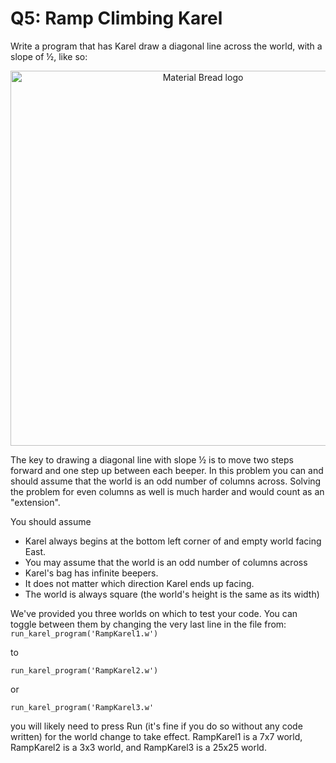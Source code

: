 # Q5: Ramp Climbing Karel

Write a program that has Karel draw a diagonal line across the world, with a slope of ½, like so:

<p align="center">
  <img width="600" src="https://static.us.edusercontent.com/files/19era4m85IbSZmbhWQPzhwVP" alt="Material Bread logo">
</p>

The key to drawing a diagonal line with slope ½ is to move two steps forward and one step up between each beeper. In this problem you can and should assume that the world is an odd number of columns across. Solving the problem for even columns as well is much harder and would count as an "extension".

You should assume
- Karel always begins at the bottom left corner of and empty world facing East.
- You may assume that the world is an odd number of columns across
- Karel's bag has infinite beepers.
- It does not matter which direction Karel ends up facing.
- The world is always square (the world's height is the same as its width)

We've provided you three worlds on which to test your code. You can toggle between them by changing the very last line in the file from:
`run_karel_program('RampKarel1.w')`

to

`run_karel_program('RampKarel2.w')`

or

`run_karel_program('RampKarel3.w'`

you will likely need to press Run (it's fine if you do so without any code written) for the world change to take effect. RampKarel1 is a 7x7 world, RampKarel2 is a 3x3 world, and RampKarel3 is a 25x25 world.
